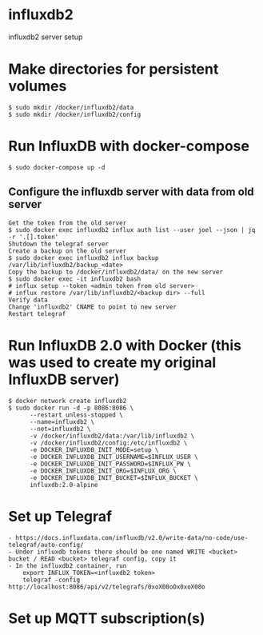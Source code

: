 # influxdb2
influxdb2 server setup
# Make directories for persistent volumes
	$ sudo mkdir /docker/influxdb2/data
	$ sudo mkdir /docker/influxdb2/config
# Run InfluxDB with docker-compose
	$ sudo docker-compose up -d
## Configure the influxdb server with data from old server
	Get the token from the old server
	$ sudo docker exec influxdb2 influx auth list --user joel --json | jq -r '.[].token'
	Shutdown the telegraf server
	Create a backup on the old server
	$ sudo docker exec influxdb2 influx backup /var/lib/influxdb2/backup_<date>
	Copy the backup to /docker/influxdb2/data/ on the new server
	$ sudo docker exec -it influxdb2 bash
	# influx setup --token <admin token from old server>
	# influx restore /var/lib/influxdb2/<backup dir> --full
	Verify data
	Change 'influxdb2' CNAME to point to new server
	Restart telegraf

# Run InfluxDB 2.0 with Docker (this was used to create my original InfluxDB server)
	$ docker network create influxdb2
	$ sudo docker run -d -p 8086:8086 \
	      --restart unless-stopped \
	      --name=influxdb2 \
	      --net=influxdb2 \
	      -v /docker/influxdb2/data:/var/lib/influxdb2 \
	      -v /docker/influxdb2/config:/etc/influxdb2 \
	      -e DOCKER_INFLUXDB_INIT_MODE=setup \
	      -e DOCKER_INFLUXDB_INIT_USERNAME=$INFLUX_USER \
	      -e DOCKER_INFLUXDB_INIT_PASSWORD=$INFLUX_PW \
	      -e DOCKER_INFLUXDB_INIT_ORG=$INFLUX_ORG \
	      -e DOCKER_INFLUXDB_INIT_BUCKET=$INFLUX_BUCKET \
	      influxdb:2.0-alpine

# Set up Telegraf
	- https://docs.influxdata.com/influxdb/v2.0/write-data/no-code/use-telegraf/auto-config/
	- Under influxdb tokens there should be one named WRITE <bucket> bucket / READ <bucket> telegraf config, copy it
	- In the influxdb2 container, run
		export INFLUX_TOKEN=<influxdb2 token>
		telegraf -config http://localhost:8086/api/v2/telegrafs/0xoX00oOx0xoX00o

# Set up MQTT subscription(s)
